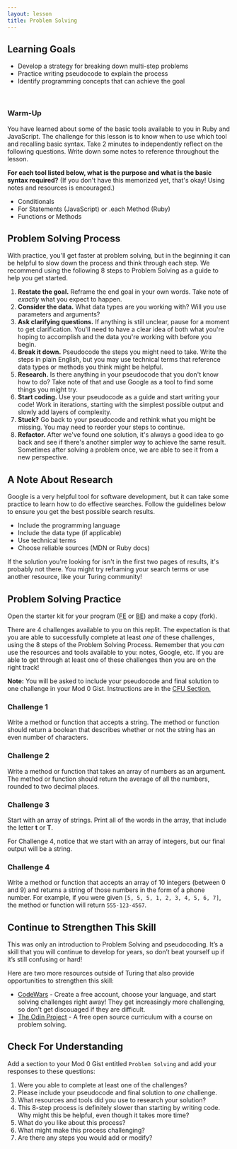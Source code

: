 ```yaml
---
layout: lesson
title: Problem Solving
---
```


## Learning Goals

- Develop a strategy for breaking down multi-step problems
- Practice writing pseudocode to explain the process
- Identify programming concepts that can achieve the goal

<br>

<div class="s-card">
  <h3>Warm-Up</h3>
  <p>You have learned about some of the basic tools available to you in Ruby and JavaScript. The challenge for this lesson is to know when to use which tool and recalling basic syntax. Take 2 minutes to independently reflect on the following questions. Write down some notes to reference throughout the lesson.</p>
  <p><strong>For each tool listed below, what is the purpose and what is the basic syntax required?</strong> (If you don't have this memorized yet, that's okay! Using notes and resources is encouraged.)</p>
  <ul>
    <li>Conditionals</li>
    <li>For Statements (JavaScript) or .each Method (Ruby)</li>
    <li>Functions or Methods</li>
  </ul>
</div>

## Problem Solving Process
With practice, you'll get faster at problem solving, but in the beginning it can be helpful to slow down the process and think through each step. We recommend using the following 8 steps to Problem Solving as a guide to help you get started.
1. **Restate the goal.** Reframe the end goal in your own words. Take note of *exactly* what you expect to happen.
1. **Consider the data.** What data types are you working with? Will you use parameters and arguments?
1. **Ask clarifying questions.** If anything is still unclear, pause for a moment to get clarification. You'll need to have a clear idea of both what you're hoping to accomplish and the data you're working with before you begin.
1. **Break it down.** Pseudocode the steps you might need to take. Write the steps in plain English, but you may use technical terms that reference data types or methods you think might be helpful.
1. **Research.** Is there anything in your pseudocode that you don't know how to do? Take note of that and use Google as a tool to find some things you might try.
1. **Start coding.** Use your pseudocode as a guide and start writing your code! Work in iterations, starting with the simplest possible output and slowly add layers of complexity.
1. **Stuck?** Go back to your pseudocode and rethink what you might be missing. You may need to reorder your steps to continue.
1. **Refactor.** After we've found one solution, it's always a good idea to go back and see if there's another simpler way to achieve the same result. Sometimes after solving a problem once, we are able to see it from a new perspective.


## A Note About Research
Google is a very helpful tool for software development, but it can take some practice to learn how to do effective searches. Follow the guidelines below to ensure you get the best possible search results.
- Include the programming language
- Include the data type (if applicable)
- Use technical terms
- Choose reliable sources (MDN or Ruby docs)

If the solution you're looking for isn't in the first two pages of results, it's probably not there. You might try reframing your search terms or use another resource, like your Turing community!

## Problem Solving Practice
Open the starter kit for your program (<a href="https://replit.com/@turingschool/problem-solving-starter-kit-1#index.js" target="blank">FE</a> or <a href="https://replit.com/@turingschool/problem-solving-starter-kit#main.rb" target="blank">BE</a>) and make a copy (fork).


There are 4 challenges available to you on this replit. The expectation is that you are able to successfully complete at least _one_ of these challenges, using the 8 steps of the Problem Solving Process. Remember that you _can_ use the resources and tools available to you: notes, Google, etc. If you are able to get through at least one of these challenges then you are on the right track! 

**Note:** You will be asked to include your pseudocode and final solution to one challenge in your Mod 0 Gist. Instructions are in the [CFU Section.](#check-for-understanding)

<div class="s-card">
  <h3>Challenge 1</h3>
  <p>Write a method or function that accepts a string. The method or function should return a boolean that describes whether or not the string has an even number of characters.</p>
</div>

<div class="s-card">
  <h3>Challenge 2</h3>
  <p>Write a method or function that takes an array of numbers as an argument.  The method or function should return the average of all the numbers, rounded to two decimal places.</p>
</div>

<div class="s-card">
  <h3>Challenge 3</h3>
  <p>Start with an array of strings. Print all of the words in the array, that include the letter <strong>t</strong> or <strong>T</strong>.</p>
</div>

For Challenge 4, notice that we start with an array of integers, but our final output will be a string.

<div class="s-card">
  <h3>Challenge 4</h3>
  <p>Write a method or function that accepts an array of 10 integers (between 0 and 9) and returns a string of those numbers in the form of a phone number. For example, if you were given <code>[5, 5, 5, 1, 2, 3, 4, 5, 6, 7]</code>, the method or function will return <code>555-123-4567</code>.</p>
</div>

## Continue to Strengthen This Skill
This was only an introduction to Problem Solving and pseudocoding. It’s a skill that you will continue to develop for years, so don’t beat yourself up if it’s still confusing or hard! 

Here are two more resources outside of Turing that also provide opportunities to strengthen this skill: 
- [CodeWars](https://www.codewars.com/dashboard) - Create a free account, choose your language, and start solving challenges right away! They get increasingly more challenging, so don't get discouaged if they are difficult.
- [The Odin Project](https://www.theodinproject.com/lessons/foundations-problem-solving) - A free open source curriculum with a course on problem solving.

## Check For Understanding
Add a section to your Mod 0 Gist entitled `Problem Solving` and add your responses to these questions: 

1. Were you able to complete at least one of the challenges? 
1. Please include your pseudocode and final solution to _one_ challenge.
1. What resources and tools did you use to research your solution?
1. This 8-step process is definitely slower than starting by writing code. Why might this be helpful, even though it takes more time? 
1. What do you like about this process?
1. What might make this process challenging?
1. Are there any steps you would add or modify?



<br><br><br><br><br>